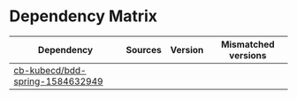 # Dependency Matrix

Dependency | Sources | Version | Mismatched versions
---------- | ------- | ------- | -------------------
[cb-kubecd/bdd-spring-1584632949](https://github.com/cb-kubecd/bdd-spring-1584632949.git) |  | []() | 
